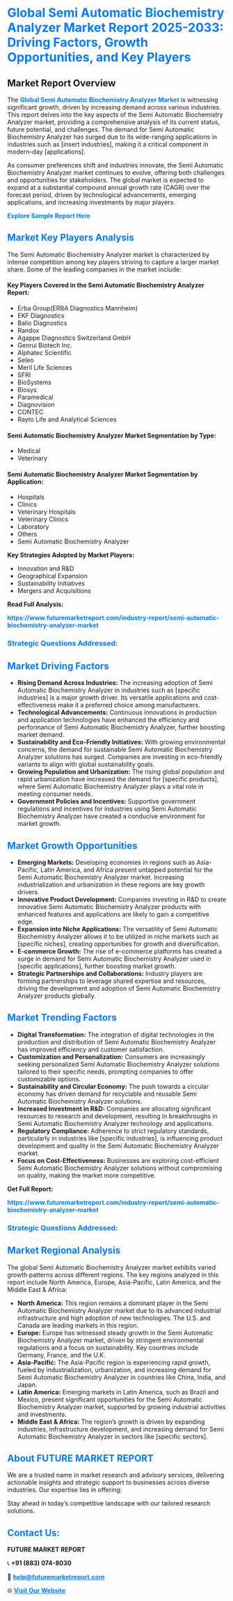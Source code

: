 <h1 style="color: #007BFF;">Global Semi Automatic Biochemistry Analyzer Market Report 2025-2033: Driving Factors, Growth Opportunities, and Key Players</h1>

<section id="overview">
<h2>Market Report Overview</h2>
<p>The <a href="https://www.futuremarketreport.com/industry-report/semi-automatic-biochemistry-analyzer-market" style="color: #007BFF; text-decoration: none;"><strong>Global Semi Automatic Biochemistry Analyzer Market</strong></a> is witnessing significant growth, driven by increasing demand across various industries. This report delves into the key aspects of the Semi Automatic Biochemistry Analyzer market, providing a comprehensive analysis of its current status, future potential, and challenges. The demand for Semi Automatic Biochemistry Analyzer has surged due to its wide-ranging applications in industries such as [insert industries], making it a critical component in modern-day [applications].</p>
<p>As consumer preferences shift and industries innovate, the Semi Automatic Biochemistry Analyzer market continues to evolve, offering both challenges and opportunities for stakeholders. The global market is expected to expand at a substantial compound annual growth rate (CAGR) over the forecast period, driven by technological advancements, emerging applications, and increasing investments by major players.</p>
</section>

<section id="overview">
<p><a href="https://www.futuremarketreport.com/request-sample/reportId=126927" style="color: #007BFF; text-decoration: none;"><strong>Explore Sample Report Here</strong></a></p>
</section>

<section id="key-players">
<h2 style="color: #007BFF;">Market Key Players Analysis</h2>
<p>The Semi Automatic Biochemistry Analyzer market is characterized by intense competition among key players striving to capture a larger market share. Some of the leading companies in the market include:</p>
<h4>Key Players Covered in the Semi Automatic Biochemistry Analyzer Report:</h4>
<ul><li>Erba Group(ERBA Diagnostics Mannheim)</li><li>EKF Diagnostics</li><li>Balio Diagnostics</li><li>Randox</li><li>Agappe Diagnostics Switzerland GmbH</li><li>Genrui Biotech Inc.</li><li>Alphatec Scientific</li><li>Seleo</li><li>Meril Life Sciences</li><li>SFRI</li><li>BioSystems</li><li>Biosys</li><li>Paramedical</li><li>Diagnovision</li><li>CONTEC</li><li>Rayto Life and Analytical Sciences</li></ul>
<h4>Semi Automatic Biochemistry Analyzer Market Segmentation by Type:</h4>
<ul><li>Medical</li><li>Veterinary</li></ul>

<h4>Semi Automatic Biochemistry Analyzer Market Segmentation by Application:</h4>
<ul><li>Hospitals</li><li>Clinics</li><li>Veterinary Hospitals</li><li>Veterinary Clinics</li><li>Laboratory</li><li>Others</li><li>Semi Automatic Biochemistry Analyzer</li></ul>
<p><strong>Key Strategies Adopted by Market Players:</strong></p>
<ul>
<li>Innovation and R&D</li>
<li>Geographical Expansion</li>
<li>Sustainability Initiatives</li>
<li>Mergers and Acquisitions</li>
</ul>
</section>

<section>
<p><strong>Read Full Analysis: </strong></p><a href="https://www.futuremarketreport.com/industry-report/semi-automatic-biochemistry-analyzer-market" style="color: #007BFF; text-decoration: none;"><strong>https://www.futuremarketreport.com/industry-report/semi-automatic-biochemistry-analyzer-market</strong></a>
<h3 style="color: #007BFF;">Strategic Questions Addressed:</h3>
</section>

<section id="driving-factors">
<h2 style="color: #007BFF;">Market Driving Factors</h2>
<ul>
<li><strong>Rising Demand Across Industries:</strong> The increasing adoption of Semi Automatic Biochemistry Analyzer in industries such as [specific industries] is a major growth driver. Its versatile applications and cost-effectiveness make it a preferred choice among manufacturers.</li>
<li><strong>Technological Advancements:</strong> Continuous innovations in production and application technologies have enhanced the efficiency and performance of Semi Automatic Biochemistry Analyzer, further boosting market demand.</li>
<li><strong>Sustainability and Eco-Friendly Initiatives:</strong> With growing environmental concerns, the demand for sustainable Semi Automatic Biochemistry Analyzer solutions has surged. Companies are investing in eco-friendly variants to align with global sustainability goals.</li>
<li><strong>Growing Population and Urbanization:</strong> The rising global population and rapid urbanization have increased the demand for [specific products], where Semi Automatic Biochemistry Analyzer plays a vital role in meeting consumer needs.</li>
<li><strong>Government Policies and Incentives:</strong> Supportive government regulations and incentives for industries using Semi Automatic Biochemistry Analyzer have created a conducive environment for market growth.</li>
</ul>
</section>

<section id="growth-opportunities">
<h2 style="color: #007BFF;">Market Growth Opportunities</h2>
<ul>
<li><strong>Emerging Markets:</strong> Developing economies in regions such as Asia-Pacific, Latin America, and Africa present untapped potential for the Semi Automatic Biochemistry Analyzer market. Increasing industrialization and urbanization in these regions are key growth drivers.</li>
<li><strong>Innovative Product Development:</strong> Companies investing in R&D to create innovative Semi Automatic Biochemistry Analyzer products with enhanced features and applications are likely to gain a competitive edge.</li>
<li><strong>Expansion into Niche Applications:</strong> The versatility of Semi Automatic Biochemistry Analyzer allows it to be utilized in niche markets such as [specific niches], creating opportunities for growth and diversification.</li>
<li><strong>E-commerce Growth:</strong> The rise of e-commerce platforms has created a surge in demand for Semi Automatic Biochemistry Analyzer used in [specific applications], further boosting market growth.</li>
<li><strong>Strategic Partnerships and Collaborations:</strong> Industry players are forming partnerships to leverage shared expertise and resources, driving the development and adoption of Semi Automatic Biochemistry Analyzer products globally.</li>
</ul>
</section>

<section id="trending-factors">
<h2 style="color: #007BFF;">Market Trending Factors</h2>
<ul>
<li><strong>Digital Transformation:</strong> The integration of digital technologies in the production and distribution of Semi Automatic Biochemistry Analyzer has improved efficiency and customer satisfaction.</li>
<li><strong>Customization and Personalization:</strong> Consumers are increasingly seeking personalized Semi Automatic Biochemistry Analyzer solutions tailored to their specific needs, prompting companies to offer customizable options.</li>
<li><strong>Sustainability and Circular Economy:</strong> The push towards a circular economy has driven demand for recyclable and reusable Semi Automatic Biochemistry Analyzer solutions.</li>
<li><strong>Increased Investment in R&D:</strong> Companies are allocating significant resources to research and development, resulting in breakthroughs in Semi Automatic Biochemistry Analyzer technology and applications.</li>
<li><strong>Regulatory Compliance:</strong> Adherence to strict regulatory standards, particularly in industries like [specific industries], is influencing product development and quality in the Semi Automatic Biochemistry Analyzer market.</li>
<li><strong>Focus on Cost-Effectiveness:</strong> Businesses are exploring cost-efficient Semi Automatic Biochemistry Analyzer solutions without compromising on quality, making the market more competitive.</li>
</ul>
</section>

<section>
<p><strong>Get Full Report: </strong></p><a href="https://www.futuremarketreport.com/industry-report/semi-automatic-biochemistry-analyzer-market" style="color: #007BFF; text-decoration: none;"><strong>https://www.futuremarketreport.com/industry-report/semi-automatic-biochemistry-analyzer-market</strong></a>
<h3 style="color: #007BFF;">Strategic Questions Addressed:</h3>
</section>


<section id="regional-analysis">
<h2 style="color: #007BFF;">Market Regional Analysis</h2>
<p>The global Semi Automatic Biochemistry Analyzer market exhibits varied growth patterns across different regions. The key regions analyzed in this report include North America, Europe, Asia-Pacific, Latin America, and the Middle East & Africa:</p>
<ul>
<li><strong>North America:</strong> This region remains a dominant player in the Semi Automatic Biochemistry Analyzer market due to its advanced industrial infrastructure and high adoption of new technologies. The U.S. and Canada are leading markets in this region.</li>
<li><strong>Europe:</strong> Europe has witnessed steady growth in the Semi Automatic Biochemistry Analyzer market, driven by stringent environmental regulations and a focus on sustainability. Key countries include Germany, France, and the U.K.</li>
<li><strong>Asia-Pacific:</strong> The Asia-Pacific region is experiencing rapid growth, fueled by industrialization, urbanization, and increasing demand for Semi Automatic Biochemistry Analyzer in countries like China, India, and Japan.</li>
<li><strong>Latin America:</strong> Emerging markets in Latin America, such as Brazil and Mexico, present significant opportunities for the Semi Automatic Biochemistry Analyzer market, supported by growing industrial activities and investments.</li>
<li><strong>Middle East & Africa:</strong> The region’s growth is driven by expanding industries, infrastructure development, and increasing demand for Semi Automatic Biochemistry Analyzer in sectors like [specific sectors].</li>
</ul>
</section>

<footer>
<h2 style="color: #007BFF;">About FUTURE MARKET REPORT</h2>
<p>We are a trusted name in market research and advisory services, delivering actionable insights and strategic support to businesses across diverse industries. Our expertise lies in offering:</p>

<p>Stay ahead in today’s competitive landscape with our tailored research solutions.</p>

<h2 style="color: #007BFF;">Contact Us:</h2>
<p><strong>FUTURE MARKET REPORT</strong></p>
<p>📞 <strong>+91 (883) 074-8030</strong></p>
<p>📧 <strong><a href="mailto:help@futuremarketreport.com" style="color: #007BFF;">help@futuremarketreport.com</a></strong></p>
<p>🌐 <strong><a href="https://www.futuremarketreport.com/" style="color: #007BFF;">Visit Our Website</a></strong></p>
</footer>
